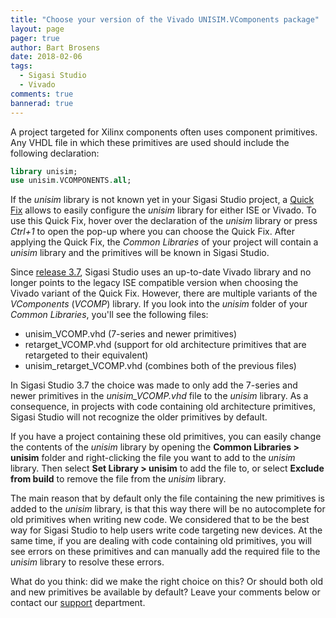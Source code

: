 ```yaml
---
title: "Choose your version of the Vivado UNISIM.VComponents package"
layout: page
pager: true
author: Bart Brosens
date: 2018-02-06
tags:
  - Sigasi Studio
  - Vivado
comments: true
bannerad: true
---
```


A project targeted for Xilinx components often uses component primitives.
Any VHDL file in which these primitives are used should include the following
declaration:
```vhdl
library unisim;
use unisim.VCOMPONENTS.all;
```

If the *unisim* library is not known yet in your Sigasi Studio project, a
[Quick Fix](/manual/linting#quick-fixes) allows to easily configure
the *unisim* library for either ISE or Vivado.
To use this Quick Fix, hover over the declaration of the *unisim* library
or press *Ctrl+1* to open the pop-up where you can choose the Quick Fix.
After applying the Quick Fix, the *Common Libraries* of your project will
contain a *unisim* library and the primitives will be known in Sigasi Studio.

Since [release 3.7](/releasenotes/sigasi-3.07), Sigasi Studio uses an up-to-date
Vivado library and no longer points to the legacy ISE compatible version when
choosing the Vivado variant of the Quick Fix.
However, there are multiple variants of the *VComponents* (*VCOMP*) library.
If you look into the *unisim* folder of your *Common Libraries*, you'll see the
following files:

* unisim_VCOMP.vhd (7-series and newer primitives)
* retarget_VCOMP.vhd (support for old architecture primitives that are
retargeted to their equivalent)
* unisim_retarget_VCOMP.vhd (combines both of the previous files)

In Sigasi Studio 3.7 the choice was made to only add the 7-series and newer
primitives in the *unisim_VCOMP.vhd* file to the *unisim* library.
As a consequence, in projects with code containing old architecture primitives,
Sigasi Studio will not recognize the older primitives by default.

If you have a project containing these old primitives, you can easily change
the contents of the *unisim* library by opening the
**Common Libraries > unisim** folder and right-clicking the file you want to
add to the *unisim* library.
Then select **Set Library > unisim** to add the file to, or select
**Exclude from build** to remove the file from the *unisim* library.

The main reason that by default only the file containing the new primitives is
added to the *unisim* library, is that this way there will be no autocomplete
for old primitives when writing new code.
We considered that to be the best way for Sigasi Studio to help users write
code targeting new devices.
At the same time, if you are dealing with code containing old primitives,
you will see errors on these primitives and can manually add the required
file to the *unisim* library to resolve these errors.

What do you think: did we make the right choice on this?
Or should both old and new primitives be available by default?
Leave your comments below or contact our [support](https://www.sigasi.com/support/) department.
